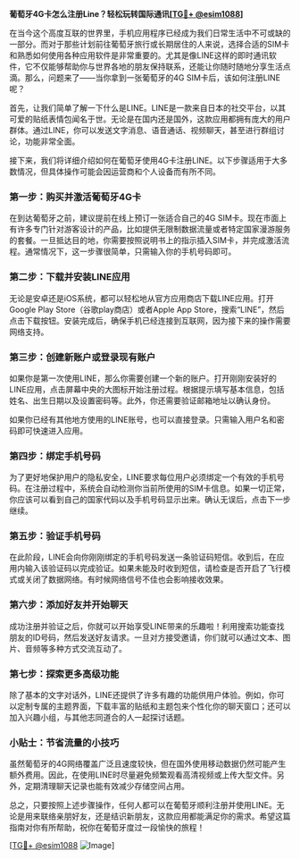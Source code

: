 **葡萄牙4G卡怎么注册Line？轻松玩转国际通讯[[TG💪+ @esim1088](https://t.me/s/esim1088)]**

在当今这个高度互联的世界里，手机应用程序已经成为我们日常生活中不可或缺的一部分。而对于那些计划前往葡萄牙旅行或长期居住的人来说，选择合适的SIM卡和熟悉如何使用各种应用软件是非常重要的。尤其是像LINE这样的即时通讯软件，它不仅能够帮助你与世界各地的朋友保持联系，还能让你随时随地分享生活点滴。那么，问题来了——当你拿到一张葡萄牙的4G SIM卡后，该如何注册LINE呢？

首先，让我们简单了解一下什么是LINE。LINE是一款来自日本的社交平台，以其可爱的贴纸表情包闻名于世。无论是在国内还是国外，这款应用都拥有庞大的用户群体。通过LINE，你可以发送文字消息、语音通话、视频聊天，甚至进行群组讨论，功能非常全面。

接下来，我们将详细介绍如何在葡萄牙使用4G卡注册LINE。以下步骤适用于大多数情况，但具体操作可能会因运营商和个人设备而有所不同。

### **第一步：购买并激活葡萄牙4G卡**

在到达葡萄牙之前，建议提前在线上预订一张适合自己的4G SIM卡。现在市面上有许多专门针对游客设计的产品，比如提供无限制数据流量或者特定国家漫游服务的套餐。一旦抵达目的地，你需要按照说明书上的指示插入SIM卡，并完成激活流程。通常情况下，这一步骤很简单，只需输入你的手机号码即可。

### **第二步：下载并安装LINE应用**

无论是安卓还是iOS系统，都可以轻松地从官方应用商店下载LINE应用。打开Google Play Store（谷歌play商店）或者Apple App Store，搜索“LINE”，然后点击下载按钮。安装完成后，确保手机已经连接到互联网，因为接下来的操作需要网络支持。

### **第三步：创建新账户或登录现有账户**

如果你是第一次使用LINE，那么你需要创建一个新的账户。打开刚刚安装好的LINE应用，点击屏幕中央的大图标开始注册过程。根据提示填写基本信息，包括姓名、出生日期以及设置密码等。此外，你还需要验证邮箱地址以确认身份。

如果你已经有其他地方使用的LINE账号，也可以直接登录。只需输入用户名和密码即可快速进入应用。

### **第四步：绑定手机号码**

为了更好地保护用户的隐私安全，LINE要求每位用户必须绑定一个有效的手机号码。在注册过程中，系统会自动检测你当前所使用的SIM卡信息。如果一切正常，你应该可以看到自己的国家代码以及手机号码显示出来。确认无误后，点击下一步继续。

### **第五步：验证手机号码**

在此阶段，LINE会向你刚刚绑定的手机号码发送一条验证码短信。收到后，在应用内输入该验证码以完成验证。如果未能及时收到短信，请检查是否开启了飞行模式或关闭了数据网络。有时候网络信号不佳也会影响接收效果。

### **第六步：添加好友并开始聊天**

成功注册并验证之后，你就可以开始享受LINE带来的乐趣啦！利用搜索功能查找朋友的ID号码，然后发送好友请求。一旦对方接受邀请，你们就可以通过文本、图片、音频等多种方式交流互动了。

### **第七步：探索更多高级功能**

除了基本的文字对话外，LINE还提供了许多有趣的功能供用户体验。例如，你可以定制专属的主题界面，下载丰富的贴纸和主题包来个性化你的聊天窗口；还可以加入兴趣小组，与其他志同道合的人一起探讨话题。

### **小贴士：节省流量的小技巧**

虽然葡萄牙的4G网络覆盖广泛且速度较快，但在国外使用移动数据仍然可能产生额外费用。因此，在使用LINE时尽量避免频繁观看高清视频或上传大型文件。另外，定期清理聊天记录也能有效减少存储空间占用。

总之，只要按照上述步骤操作，任何人都可以在葡萄牙顺利注册并使用LINE。无论是用来联络亲朋好友，还是结识新朋友，这款应用都能满足你的需求。希望这篇指南对你有所帮助，祝你在葡萄牙度过一段愉快的旅程！

[[TG💪+ @esim1088](https://t.me/s/esim1088) ![Image](https://i.postimg.cc/4NQfJmqS/Snipaste-2025-05-13-00-14-12.png)]
